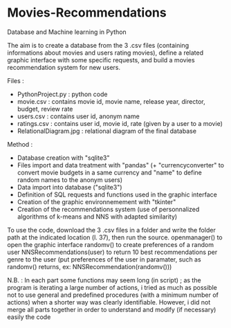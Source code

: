 # Movies-Recommendations
Database and Machine learning in Python

The aim is to create a database from the 3 .csv files (containing informations about movies and users rating movies), define a related graphic interface with some specific requests, and build a movies recommendation system for new users.

Files :
- PythonProject.py : python code
- movie.csv : contains movie id, movie name, release year, director, budget, review rate
- users.csv : contains user id, anonym name
- ratings.csv : contains user id, movie id, rate (given by a user to a movie)
- RelationalDiagram.jpg : relational diagram of the final database

Method :
- Database creation with "sqlite3"
- Files import and data treatment with "pandas" (+ "currencyconverter" to convert movie budgets in a same currency and "name" to define random names to the anonym users)
- Data import into database ("sqlite3")
- Definition of SQL requests and functions used in the graphic interface
- Creation of the graphic environnemement with "tkinter"
- Creation of the recommendations system (use of personnalized algorithms of k-means and NNS with adapted similarity)

To use the code, download the 3 .csv files in a folder and write the folder path at the indicated location (l. 37), then run the source.
openmanager() to open the graphic interface
randomv() to create preferences of a random user
NNSRecommendations(user) to return 10 best recommendations per genre to the user 
(put preferences of the user in paramater, such as randomv() returns, ex: NNSRecommendation(randomv()))


N.B. : In each part some functions may seem long (in script) ; as the program is iterating a large number of actions, i tried as much as possible not to use general and predefined procedures (with a minimum number of actions) when a shorter way was clearly identifiable.
However, i did not merge all parts together in order to understand and modify (if necessary) easily the code
